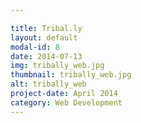 ```yaml
---

title: Tribal.ly
layout: default
modal-id: 8
date: 2014-07-13
img: tribally_web.jpg
thumbnail: tribally_web.jpg
alt: tribally_web
project-date: April 2014
category: Web Development
---
```

